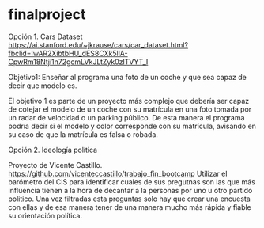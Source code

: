 # finalproject

Opción 1. Cars
Dataset https://ai.stanford.edu/~jkrause/cars/car_dataset.html?fbclid=IwAR2XibtbHU_dES8CXk5llA-CpwRm18Ntji1n72gcmLVkJLtZyk0zlTVYT_I

Objetivo1: Enseñar al programa una foto de un coche y que sea capaz de decir que modelo es. 

El objetivo 1 es parte de un proyecto más complejo que debería ser capaz de cotejar el modelo de un coche con su matrícula en una foto tomada por un radar de velocidad o un parking público. 
De esta manera el programa podría decir si el modelo y color corresponde con su matrícula, avisando en su caso de que la matrícula es falsa o robada.



Opción 2. Ideología política

Proyecto de Vicente Castillo. https://github.com/vicenteccastillo/trabajo_fin_bootcamp
Utilizar el barómetro del CIS para identificar cuales de sus pregutnas son las que más influencia tienen a la hora de decantar a la personas por uno u otro partido politico. 
Una vez filtradas esta preguntas solo hay que crear una encuesta con ellas y de esa manera tener de una manera mucho más rápida y fiable su orientación política.


